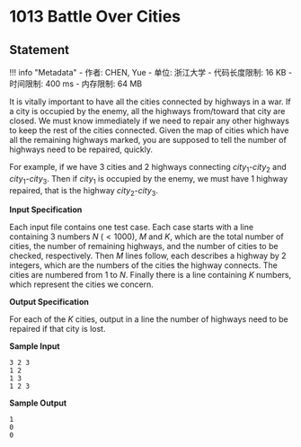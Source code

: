 
# 1013 Battle Over Cities

## Statement

!!! info "Metadata"
    - 作者: CHEN, Yue
    - 单位: 浙江大学
    - 代码长度限制: 16 KB
    - 时间限制: 400 ms
    - 内存限制: 64 MB

It is vitally important to have all the cities connected by highways in a war. If a city is occupied by the enemy, all the highways from/toward that city are closed. We must know immediately if we need to repair any other highways to keep the rest of the cities connected. Given the map of cities which have all the remaining highways marked, you are supposed to tell the number of highways need to be repaired, quickly.

For example, if we have 3 cities and 2 highways connecting $city_1$-$city_2$ and $city_1$-$city_3$. Then if $city_1$ is occupied by the enemy, we must have 1 highway repaired, that is the highway $city_2$-$city_3$.

**Input Specification**

Each input file contains one test case. Each case starts with a line containing 3 numbers $N$ ($<1000$), $M$ and $K$, which are the total number of cities, the number of remaining highways, and the number of cities to be checked, respectively. Then $M$ lines follow, each describes a highway by 2 integers, which are the numbers of the cities the highway connects. The cities are numbered from 1 to $N$. Finally there is a line containing $K$ numbers, which represent the cities we concern.

**Output Specification**

For each of the $K$ cities, output in a line the number of highways need to be repaired if that city is lost.

**Sample Input**
```plaintext
3 2 3
1 2
1 3
1 2 3
```

**Sample Output**
```plaintext
1
0
0
```

